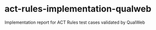 # act-rules-implementation-qualweb
Implementation report for ACT Rules test cases validated by QualWeb
